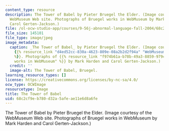 ```yaml
---
content_type: resource
description: The Tower of Babel by Pieter Bruegel the Elder. (Image courtesy of the
  WebMuseum Web site. Photographs of Bruegel works in WebMuseum by Mark Harden and
  Carol Gerten-Jackson.)
file: /ol-ocw-studio-app/courses/9-56j-abnormal-language-fall-2004/68c2cf9eb780d32a5afeae11e6d8a6fe_9-56jf04.jpg
file_size: 145101
file_type: image/jpeg
image_metadata:
  caption: _The Tower of Babel_ by Pieter Bruegel the Elder. (Image courtesy of the
    {{% resource_link "d4ed52cc-830a-4623-809e-08a2b2d2f94a" "WebMuseum Web site"
    %}}. Photographs of {{% resource_link "f974b61a-b78b-49a3-8859-979c4387ca85" "Bruegel
    works in WebMuseum" %}} by Mark Harden and Carol Gerten-Jackson.)
  credit: ''
  image-alt: The Tower of Babel, Bruegel.
learning_resource_types: []
license: https://creativecommons.org/licenses/by-nc-sa/4.0/
ocw_type: OCWImage
resourcetype: Image
title: The Tower of Babel
uid: 68c2cf9e-b780-d32a-5afe-ae11e6d8a6fe
---
```

The Tower of Babel by Pieter Bruegel the Elder. (Image courtesy of the WebMuseum Web site. Photographs of Bruegel works in WebMuseum by Mark Harden and Carol Gerten-Jackson.)